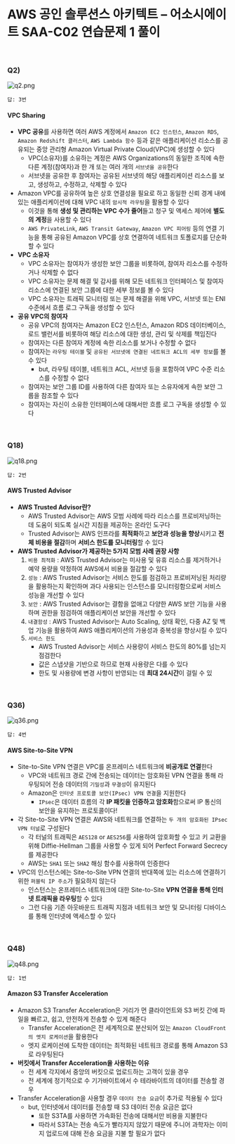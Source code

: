 # AWS 공인 솔루션스 아키텍트 – 어소시에이트 SAA-C02 연습문제 1 풀이

<br>

### Q2)

![q2.png](images/q2.png)

```
답: 3번
```

#### VPC Sharing
- **VPC 공유**를 사용하면 여러 AWS 계정에서 `Amazon EC2 인스턴스`, `Amazon RDS`, `Amazon Redshift 클러스터`, `AWS Lambda 함수` 등과 같은 애플리케이션 리소스를 공유되는 중앙 관리형 Amazon Virtual Private Cloud(VPC)에 생성할 수 있다
  - VPC(소유자)를 소유하는 계정은 AWS Organizations의 동일한 조직에 속한 다른 계정(참여자)과 한 개 또는 여러 개의 `서브넷을 공유`한다
  - 서브넷을 공유한 후 참여자는 공유된 서브넷의 해당 애플리케이션 리소스를 보고, 생성하고, 수정하고, 삭제할 수 있다
- Amazon VPC를 공유하여 높은 상호 연결성을 필요로 하고 동일한 신뢰 경계 내에 있는 애플리케이션에 대해 VPC 내의 `암시적 라우팅`을 활용할 수 있다
  - 이것을 통해 **생성 및 관리하는 VPC 수가 줄어**들고 청구 및 액세스 제어에 **별도의 계정**을 사용할 수 있다
  - `AWS PrivateLink`, `AWS Transit Gateway`, `Amazon VPC 피어링` 등의 연결 기능을 통해 공유된 Amazon VPC를 상호 연결하여 네트워크 토폴로지를 단순화할 수 있다
- **VPC 소유자**
  - VPC 소유자는 참여자가 생성한 보안 그룹을 비롯하여, 참여자 리소스를 수정하거나 삭제할 수 없다
  - VPC 소유자는 문제 해결 및 감사를 위해 모든 네트워크 인터페이스 및 참여자 리소스에 연결된 보안 그룹에 대한 세부 정보를 볼 수 있다
  - VPC 소유자는 트래픽 모니터링 또는 문제 해결을 위해 VPC, 서브넷 또는 ENI 수준에서 흐름 로그 구독을 생성할 수 있다
- **공유 VPC의 참여자**
  - 공유 VPC의 참여자는 Amazon EC2 인스턴스, Amazon RDS 데이터베이스, 로드 밸런서를 비롯하여 해당 리소스에 대한 생성, 관리 및 삭제를 책임진다
  - 참여자는 다른 참여자 계정에 속한 리소스를 보거나 수정할 수 없다
  - 참여자는 `라우팅 테이블` 및 `공유된 서브넷에 연결된 네트워크 ACL의 세부 정보`를 볼 수 있다
    - but, 라우팅 테이블, 네트워크 ACL, 서브넷 등을 포함하여 VPC 수준 리소스를 수정할 수 없다
  - 참여자는 보안 그룹 ID를 사용하여 다른 참여자 또는 소유자에게 속한 보안 그룹을 참조할 수 있다
  - 참여자는 자신이 소유한 인터페이스에 대해서만 흐름 로그 구독을 생성할 수 있다


<br>

### Q18)

![q18.png](images/q18.png)

```
답: 2번
```

#### AWS Trusted Advisor
- **AWS Trusted Advisor란?**
  - AWS Trusted Advisor는 AWS 모범 사례에 따라 리소스를 프로비저닝하는 데 도움이 되도록 실시간 지침을 제공하는 온라인 도구다
  - Trusted Advisor는 AWS 인프라를 **최적화**하고 **보안과 성능을 향상**시키고 **전체 비용을 절감**하며 **서비스 한도를 모니터링**할 수 있다
- **AWS Trusted Advisor가 제공하는 5가지 모범 사례 권장 사항**
  1. `비용 최적화` : AWS Trusted Advisor는 미사용 및 유휴 리소스를 제거하거나 예약 용량을 약정하여 AWS에서 비용을 절감할 수 있다
  2. `성능` : AWS Trusted Advisor는 서비스 한도를 점검하고 프로비저닝된 처리량을 활용하는지 확인하며 과다 사용되는 인스턴스를 모니터링함으로써 서비스 성능을 개선할 수 있다
  3. `보안` : AWS Trusted Advisor는 결함을 없애고 다양한 AWS 보안 기능을 사용하며 권한을 점검하여 애플리케이션 보안을 개선할 수 있다
  4. `내결함성` : AWS Trusted Advisor는 Auto Scaling, 상태 확인, 다중 AZ 및 백업 기능을 활용하여 AWS 애플리케이션의 가용성과 중복성을 향상시킬 수 있다
  5. `서비스 한도`
     - AWS Trusted Advisor는 서비스 사용량이 서비스 한도의 80%를 넘는지 점검한다
     - 값은 스냅샷을 기반으로 하므로 현재 사용량은 다를 수 있다
     - 한도 및 사용량에 변경 사항이 반영되는 데 **최대 24시간**이 걸릴 수 있

<br>

### Q36)

![q36.png](images/q36.png)

```
답: 4번
```

#### AWS Site-to-Site VPN
- Site-to-Site VPN 연결은 VPC를 온프레미스 네트워크에 **비공개로 연결**한다
  - VPC와 네트워크 경로 간에 전송되는 데이터는 암호화된 VPN 연결을 통해 라우팅되어 전송 데이터의 `기밀성`과 `무결성`이 유지된다
  - Amazon은 `인터넷 프로토콜 보안(IPsec) VPN 연결`을 지원한다
    - `IPsec`은 데이터 흐름의 각 **IP 패킷을 인증하고 암호화**함으로써 IP 통신의 보안을 유지하는 프로토콜이다!
- 각 Site-to-Site VPN 연결은 AWS와 네트워크를 연결하는 `두 개의 암호화된 IPsec VPN 터널`로 구성된다
  - 각 터널의 트래픽은 `AES128` or `AES256`를 사용하여 암호화할 수 있고 키 교환을 위해 Diffie-Hellman 그룹을 사용할 수 있게 되어 Perfect Forward Secrecy를 제공한다
  - AWS는 `SHA1` 또는 `SHA2` 해싱 함수를 사용하여 인증한다
- VPC의 인스턴스에는 Site-to-Site VPN 연결의 반대쪽에 있는 리소스에 연결하기 위한 `퍼블릭 IP 주소`가 필요하지 않는다
  - 인스턴스는 온프레미스 네트워크에 대한 Site-to-Site **VPN 연결을 통해 인터넷 트래픽을 라우팅**할 수 있다
  - 그런 다음 기존 아웃바운드 트래픽 지점과 네트워크 보안 및 모니터링 디바이스를 통해 인터넷에 액세스할 수 있다


<br>

### Q48)

![q48.png](images/q48.png)

```
답: 1번
```

#### Amazon S3 Transfer Acceleration
- Amazon S3 Transfer Acceleration은 거리가 먼 클라이언트와 S3 버킷 간에 파일을 빠르고, 쉽고, 안전하게 전송할 수 있게 해준다
  - Transfer Acceleration은 전 세계적으로 분산되어 있는 `Amazon CloudFront의 엣지 로케이션`을 활용한다
  - 엣지 로케이션에 도착한 데이터는 최적화된 네트워크 경로를 통해 Amazon S3로 라우팅된다
- **버킷에서 Transfer Acceleration을 사용하는 이유**
  - 전 세계 각지에서 중앙의 버킷으로 업로드하는 고객이 있을 경우
  - 전 세계에 정기적으로 수 기가바이트에서 수 테라바이트의 데이터를 전송할 경우
- Transfer Acceleration을 사용할 경우 `데이터 전송 요금`이 추가로 적용될 수 있다
  - but, 인터넷에서 데이터를 전송할 때 S3 데이터 전송 요금은 없다
    - 또한 S3TA를 사용하면 가속화된 전송에 대해서만 비용을 지불한다
    - 따라서 S3TA는 전송 속도가 빨라지지 않았기 때문에 주니어 과학자는 이미지 업로드에 대해 전송 요금을 지불 할 필요가 없다

<br>